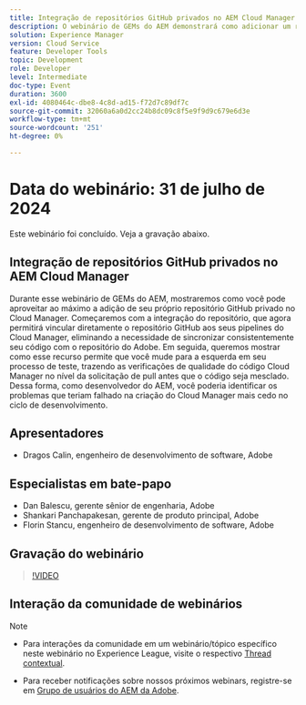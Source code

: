 ```yaml
---
title: Integração de repositórios GitHub privados no AEM Cloud Manager
description: O webinário de GEMs do AEM demonstrará como adicionar um repositório GitHub privado no Cloud Manager, vinculá-lo diretamente aos pipelines e testes de deslocamento para a esquerda para identificar problemas no nível da solicitação de pull antes de mesclar o código.
solution: Experience Manager
version: Cloud Service
feature: Developer Tools
topic: Development
role: Developer
level: Intermediate
doc-type: Event
duration: 3600
exl-id: 4080464c-dbe8-4c8d-ad15-f72d7c89df7c
source-git-commit: 32060a6a0d2cc24b8dc09c8f5e9f9d9c679e6d3e
workflow-type: tm+mt
source-wordcount: '251'
ht-degree: 0%

---
```


# Data do webinário: 31 de julho de 2024

Este webinário foi concluído. Veja a gravação abaixo.

## Integração de repositórios GitHub privados no AEM Cloud Manager

Durante esse webinário de GEMs do AEM, mostraremos como você pode aproveitar ao máximo a adição de seu próprio repositório GitHub privado no Cloud Manager. Começaremos com a integração do repositório, que agora permitirá vincular diretamente o repositório GitHub aos seus pipelines do Cloud Manager, eliminando a necessidade de sincronizar consistentemente seu código com o repositório do Adobe. Em seguida, queremos mostrar como esse recurso permite que você mude para a esquerda em seu processo de teste, trazendo as verificações de qualidade do código Cloud Manager no nível da solicitação de pull antes que o código seja mesclado. Dessa forma, como desenvolvedor do AEM, você poderia identificar os problemas que teriam falhado na criação do Cloud Manager mais cedo no ciclo de desenvolvimento.

## Apresentadores

* Dragos Calin, engenheiro de desenvolvimento de software, Adobe

## Especialistas em bate-papo

* Dan Balescu, gerente sênior de engenharia, Adobe
* Shankari Panchapakesan, gerente de produto principal, Adobe
* Florin Stancu, engenheiro de desenvolvimento de software, Adobe

## Gravação do webinário

>[!VIDEO](https://video.tv.adobe.com/v/3432350)

## Interação da comunidade de webinários

>[!NOTE]
>
>* Para interações da comunidade em um webinário/tópico específico neste webinário no Experience League, visite o respectivo [Thread contextual](https://adobe.ly/4f1jhMo).
>
>* Para receber notificações sobre nossos próximos webinars, registre-se em [Grupo de usuários do AEM da Adobe](https://aem-augs.adobe.com/).
